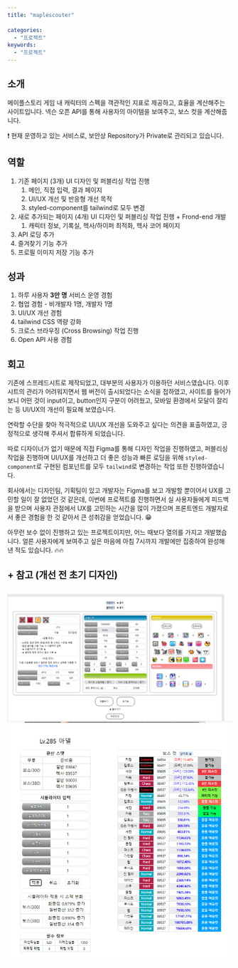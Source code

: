 ```yaml
---
title: "maplescouter"

categories:
  - "프로젝트"
keywords:
  - "프로젝트"
---
```


## 소개

메이플스토리 게임 내 캐릭터의 스펙을 객관적인 지표로 제공하고, 효율을 계산해주는 사이트입니다.
넥슨 오픈 API를 통해 사용자의 아이템을 보여주고, 보스 컷을 계산해줍니다.

❗️ 현재 운영하고 있는 서비스로, 보안상 Repository가 Private로 관리되고 있습니다.

## 역할

1. 기존 페이지 (3개) UI 디자인 및 퍼블리싱 작업 진행
   1. 메인, 직접 입력, 결과 페이지
   2. UI/UX 개선 및 반응형 개선 목적
   3. styled-component를 tailwind로 모두 변경
2. 새로 추가되는 페이지 (4개) UI 디자인 및 퍼블리싱 작업 진행 + Frond-end 개발
   1. 캐릭터 정보, 기록실, 헥사/하이퍼 최적화, 헥사 코어 페이지
3. API 로딩 추가
4. 즐겨찾기 기능 추가
5. 프로필 이미지 저장 기능 추가

## 성과

1. 하루 사용자 **3만 명** 서비스 운영 경험
2. 협업 경험 - 비개발자 1명, 개발자 1명
3. UI/UX 개선 경험
4. tailwind CSS 역량 강화
5. 크로스 브라우징 (Cross Browsing) 작업 진행
6. Open API 사용 경험

## 회고

기존에 스프레드시트로 제작되었고, 대부분의 사용자가 이용하던 서비스였습니다. 이후 시트의 관리가 어려워지면서 웹 버전이 출시되었다는 소식을 접하였고, 사이트를 들어가 보니 어떤 것이 input이고, button인지 구분이 어려웠고, 모바일 환경에서 모달이 잘리는 등 UI/UX의 개선이 필요해 보였습니다.

연락할 수단을 찾아 적극적으로 UI/UX 개선을 도와주고 싶다는 의견을 표출하였고, 긍정적으로 생각해 주셔서 합류하게 되었습니다.

따로 디자이너가 없기 때문에 직접 Figma를 통해 디자인 작업을 진행하였고, 퍼블리싱 작업을 진행하며 UI/UX를 개선하고 더 좋은 성능과 빠른 로딩을 위해 `styled-component`로 구현된 컴포넌트를 모두 `tailwind`로 변경하는 작업 또한 진행하였습니다.

회사에서는 디자인팀, 기획팀이 있고 개발자는 Figma를 보고 개발할 뿐이어서 UX를 고민할 일이 잘 없었던 것 같은데, 이번에 프로젝트를 진행하면서 실 사용자들에게 피드백을 받으며 사용자 관점에서 UX를 고민하는 시간을 많이 가졌으며 프론트엔드 개발자로서 좋은 경험을 한 것 같아서 큰 성취감을 얻었습니다. 😁

아무런 보수 없이 진행하고 있는 프로젝트이지만, 어느 때보다 열의를 가지고 개발했습니다. 얼른 사용자에게 보여주고 싶은 마음에 아침 7시까지 개발에만 집중하여 완성해 낸 적도 있습니다. 🔥🔥

## + 참고 (개선 전 초기 디자인)

![img](/assets/image/input_before.png)
![img](/assets/image/result_before.png)
